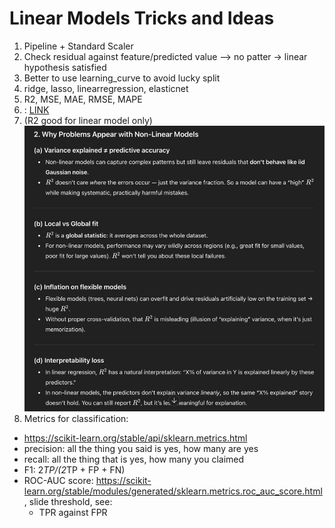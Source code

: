 # Linear Models Tricks and Ideas
1. Pipeline + Standard Scaler
2. Check residual against feature/predicted value --> no patter -> linear hypothesis satisfied
3. Better to use learning_curve to avoid lucky split
4. ridge, lasso, linearregression, elasticnet
5. R2, MSE, MAE, RMSE, MAPE
6. : [LINK](https://farshadabdulazeez.medium.com/essential-regression-evaluation-metrics-mse-rmse-mae-r%C2%B2-and-adjusted-r%C2%B2-0600daa1c03a)
6. (R2 good for linear model only)![img_16.png](img_16.png)
7. Metrics for classification:
  - https://scikit-learn.org/stable/api/sklearn.metrics.html
  - precision: all the thing you said is yes, how many are yes
  - recall: all the thing that is yes, how many you claimed
  - F1: 2*TP/(2*TP + FP + FN)
  - ROC-AUC score: https://scikit-learn.org/stable/modules/generated/sklearn.metrics.roc_auc_score.html, slide threshold, see:
    - TPR against FPR

